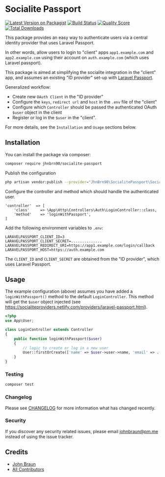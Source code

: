 # Socialite Passport

[![Latest Version on Packagist](https://img.shields.io/packagist/v/jhnbrn90/socialite-passport.svg?style=flat-square)](https://packagist.org/packages/jhnbrn90/socialite-passport)
[![Build Status](https://img.shields.io/travis/Jhnbrn90/socialite-passport/master.svg?style=flat-square)](https://travis-ci.org/Jhnbrn90/socialite-passport)
[![Quality Score](https://img.shields.io/scrutinizer/g/jhnbrn90/socialite-passport.svg?style=flat-square)](https://scrutinizer-ci.com/g/jhnbrn90/socialite-passport)
[![Total Downloads](https://img.shields.io/packagist/dt/jhnbrn90/socialite-passport.svg?style=flat-square)](https://packagist.org/packages/jhnbrn90/socialite-passport)

 This package provides an easy way to authenticate users via a central identity provider that uses Laravel Passport.
 
 In other words, allow users to login to "client" apps `app1.example.com` and `app2.example.com` using their account on `auth.example.com` (which uses Laravel passport). 
 
 This package is aimed at simplifying the socialite integration in the "client" app, and assumes an existing "ID provider" set-up with [Laravel Passport](https://laravel.com/docs/6.x/passport). 
 
 Generalized workflow:
 * Create new `OAuth Client` in the "ID provider"
 * Configure the `keys`, `redirect url` and `host` in the `.env` file of the "client"
 * Configure which `Controller` should be passed the authenticated OAuth `$user` object in the client
 * Register or log in the `$user` in the "client".

For more details, see the `Installation` and `Usage` sections below.

## Installation

You can install the package via composer:

```bash
composer require jhnbrn90/socialite-passport
```

Publish the configuration

```bash
php artisan vendor:publish --provider="JhnBrn90\SocialitePassport\SocialitePassportServiceProvider" --tag="config"
````

Configure the controller and method which should handle the authenticated user.
```
'controller'  => [
    'class'     => \App\Http\Controllers\Auth\LoginController::class,
    'method'    => 'loginWithPassport',
]
```

Add the following environment variables to `.env`:

```
LARAVELPASSPORT_CLIENT_ID=3
LARAVELPASSPORT_CLIENT_SECRET=..............
LARAVELPASSPORT_REDIRECT_URI=https://app1.example.com/login/callback
LARAVELPASSPORT_HOST=https://auth.example.com
```

The `CLIENT_ID` and `CLIENT_SECRET` are obtained from the "ID provider", which uses Laravel Passport.

## Usage

The example configuration (above) assumes you have added a `loginWithPassport()` method to the default `LoginController`. 
This method will get the `$user` object injected (see https://socialiteproviders.netlify.com/providers/laravel-passport.html).

```php
<?php
use App\User;

class LoginController extends Controller 
{
    public function loginWithPassport($user)
    {
        // logic to create or log in a new user
        User::firstOrCreate(['name' => $user->user->name, 'email' => ...]);
    }
}
```

### Testing

``` bash
composer test
```

### Changelog

Please see [CHANGELOG](CHANGELOG.md) for more information what has changed recently.

### Security

If you discover any security related issues, please email johnbraun@pm.me instead of using the issue tracker.

## Credits

- [John Braun](https://github.com/jhnbrn90)
- [All Contributors](../../contributors)
